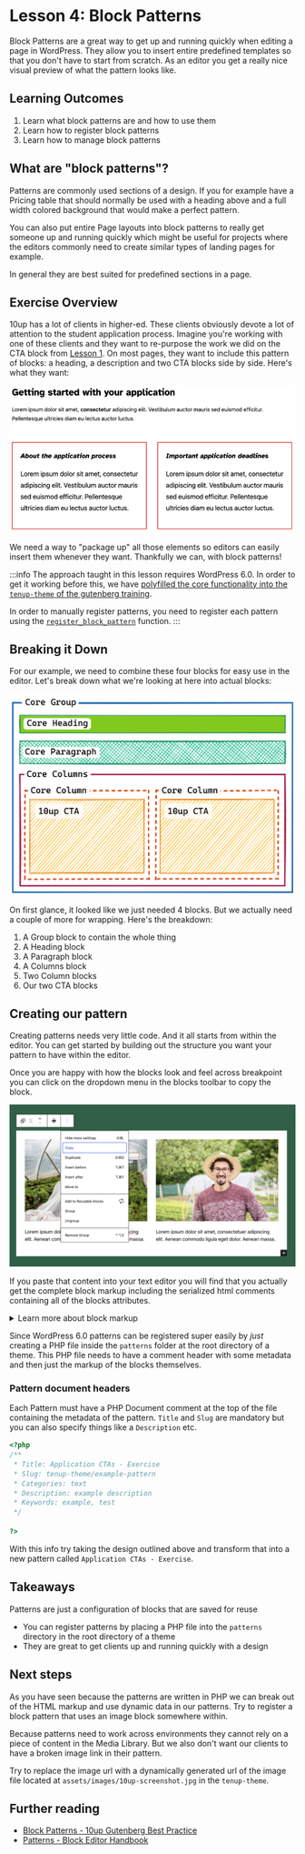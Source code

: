 # Lesson 4: Block Patterns

Block Patterns are a great way to get up and running quickly when editing a page in WordPress. They allow you to insert entire predefined templates so that you don't have to start from scratch. As an editor you get a really nice visual preview of what the pattern looks like.

## Learning Outcomes

1. Learn what block patterns are and how to use them
2. Learn how to register block patterns
3. Learn how to manage block patterns

## What are "block patterns"?

Patterns are commonly used sections of a design. If you for example have a Pricing table that should normally be used with a heading above and a full width colored background that would make a perfect pattern.

You can also put entire Page layouts into block patterns to really get someone up and running quickly which might be useful for projects where the editors commonly need to create similar types of landing pages for example.

In general they are best suited for predefined sections in a page.

## Exercise Overview

10up has a lot of clients in higher-ed. These clients obviously devote a lot of attention to the student application process. Imagine you're working with one of these clients and they want to re-purpose the work we did on the CTA block from [Lesson 1](02-cta-lesson.md). On most pages, they want to include this pattern of blocks: a heading, a description and two CTA blocks side by side. Here's what they want:

!["Block Variation, CTA block"](../static/img/variations-block-cta-1.png)

We need a way to "package up" all those elements so editors can easily insert them whenever they want. Thankfully we can, with block patterns!

:::info
The approach taught in this lesson requires WordPress 6.0. In order to get it working before this, we have [polyfilled the core functionality into the `tenup-theme` of the gutenberg training](https://github.com/10up/gutenberg-lessons/blob/trunk/themes/tenup-theme/includes/blocks.php#L181-L316).

In order to manually register patterns, you need to register each pattern using the [`register_block_pattern`](https://developer.wordpress.org/reference/functions/register_block_pattern/) function.
:::

## Breaking it Down

For our example, we need to combine these four blocks for easy use in the editor. Let's break down what we're looking at here into actual blocks:

!["Block Variation breakdown"](../static/img/block-patterns-structure-diagram.png)

On first glance, it looked like we just needed 4 blocks. But we actually need a couple of more for wrapping. Here's the breakdown:

1. A Group block to contain the whole thing
2. A Heading block
3. A Paragraph block
4. A Columns block
5. Two Column blocks
6. Our two CTA blocks

## Creating our pattern

Creating patterns needs very little code. And it all starts from within the editor. You can get started by building out the structure you want your pattern to have within the editor.

Once you are happy with how the blocks look and feel across breakpoint you can click on the dropdown menu in the blocks toolbar to copy the block.

![Block Toolbar Context menu highlighting the copy button.](../static/img/block-pattern-save.png)

If you paste that content into your text editor you will find that you actually get the complete block markup including the serialized html comments containing all of the blocks attributes.

<details>
<summary>Learn more about block markup</summary>

When we copy the block we get the serialized html. But what does that even mean? Below you can see an example of some markup that was generated when copying a block from the editor. In fact, this is how blocks get stored in the database.

```html title="Copied Block Markup"
<!-- wp:group {"className":"is-style-application-ctas"} -->
<div class="wp-block-group is-style-application-ctas">
	<!-- wp:heading {"placeholder":"Getting started with your application"} -->
	<h2>This is a Heading</h2>
	<!-- /wp:heading -->

	<!-- wp:paragraph {"placeholder":"Add the description text here...","className":"application-ctas__description"} -->
	<p class="application-ctas__description">And this is a Paragraph</p>
	<!-- /wp:paragraph -->

	<!-- wp:columns -->
	<div class="wp-block-columns">
		<!-- wp:column -->
		<div class="wp-block-column">
			<!-- wp:gutenberg-lessons/cta-complete /-->
		</div>
		<!-- /wp:column -->

		<!-- wp:column -->
		<div class="wp-block-column">
			<!-- wp:gutenberg-lessons/cta-complete /-->
		</div>
		<!-- /wp:column --></div>
	<!-- /wp:columns -->
</div>
<!-- /wp:group -->

```

Each block gets wrapped by an HTML comment. These comments are what we mean when we say serialized content. They start with the name of the block, followed by a JSON object containing all the block's attributes. Well, at least all the ones that are not identifiable by something else in the block markup.

In the paragraph for example the text content within the `p` tag is automatically parsed as the value of the `content` attribute, so there is no need to put it into the JSON object.

The `className` attribute on the other hand is impossible to parse because there may be other classnames coming from the block itself or some extension that only works when the attribute is stored in the JSON object.
</details>

Since WordPress 6.0 patterns can be registered super easily by _just_ creating a PHP file inside the `patterns` folder at the root directory of a theme. This PHP file needs to have a comment header with some metadata and then just the markup of the blocks themselves.

### Pattern document headers

Each Pattern must have a PHP Document comment at the top of the file containing the metadata of the pattern. `Title` and `Slug` are mandatory but you can also specify things like a `Description` etc.

```php title="/patterns/example.php"
<?php
/**
 * Title: Application CTAs - Exercise
 * Slug: tenup-theme/example-pattern
 * Categories: text
 * Description: example description
 * Keywords: example, test
 */

?>
```

With this info try taking the design outlined above and transform that into a new pattern called `Application CTAs - Exercise`.

## Takeaways

Patterns are just a configuration of blocks that are saved for reuse

- You can register patterns by placing a PHP file into the `patterns` directory in the root directory of a theme
- They are great to get clients up and running quickly with a design

## Next steps

As you have seen because the patterns are written in PHP we can break out of the HTML markup and use dynamic data in our patterns. Try to register a block pattern that uses an image block somewhere within.

Because patterns need to work across environments they cannot rely on a piece of content in the Media Library. But we also don't want our clients to have a broken image link in their pattern.

Try to replace the image url with a dynamically generated url of the image file located at `assets/images/10up-screenshot.jpg` in the `tenup-theme`.

## Further reading

- [Block Patterns - 10up Gutenberg Best Practice](../reference/Patterns/block-patterns)
- [Patterns - Block Editor Handbook](https://developer.wordpress.org/block-editor/reference-guides/block-api/block-patterns/)
